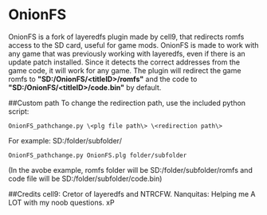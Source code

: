 # OnionFS
OnionFS is a fork of layeredfs plugin made by cell9, that redirects romfs access to the SD card, useful for game mods. OnionFS is made to work with any game that was previously working with layeredfs, even if there is an update patch installed. Since it detects the correct addresses from the game code, it will work for any game.
The plugin will redirect the game romfs to **"SD:/OnionFS/\<titleID\>/romfs"** and the code to **"SD:/OnionFS/\<titleID\>/code.bin"** by default.

##Custom path
To change the redirection path, use the included python script:

```
OnionFS_pathchange.py \<plg file path\> \<redirection path\>
```
For example: SD:/folder/subfolder/
```
OnionFS_pathchange.py OnionFS.plg folder/subfolder
```
(In the avobe example, romfs folder will be SD:/folder/subfolder/romfs and code file will be SD:/folder/subfolder/code.bin)

##Credits
cell9: Cretor of layeredfs and NTRCFW.
Nanquitas: Helping me A LOT with my noob questions. xP
